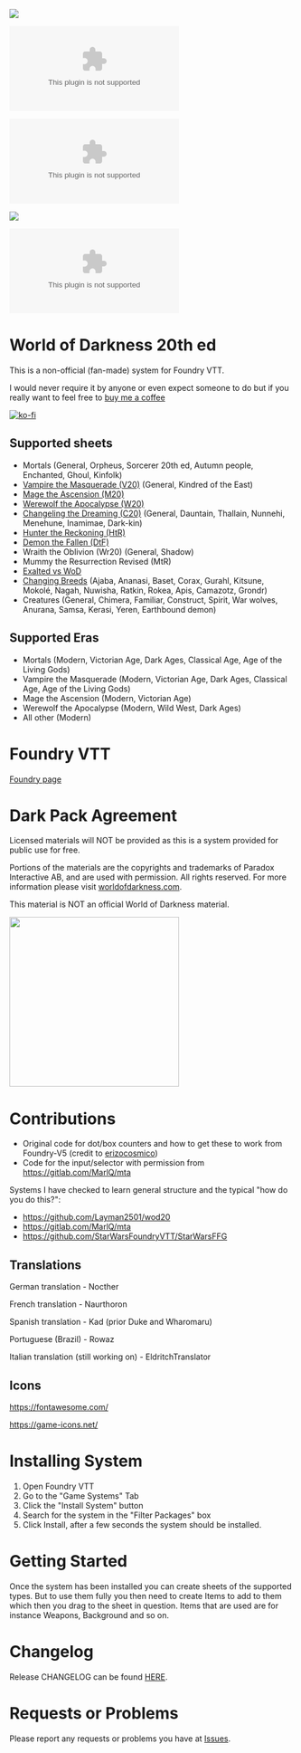 ![](https://img.shields.io/badge/Foundry-v13-informational)

![](https://img.shields.io/github/downloads/JohanFalt/Foundry_WoD20/v5.0.1/v5.0.1.zip)

![](https://img.shields.io/github/downloads/JohanFalt/Foundry_WoD20/v5.0.0/v5.0.0.zip)

![](https://img.shields.io/badge/Foundry-v12-informational)

![](https://img.shields.io/github/downloads/JohanFalt/Foundry_WoD20/v4.2.12/v4.2.12.zip)



# World of Darkness 20th ed
This is a non-official (fan-made) system for Foundry VTT.

I would never require it by anyone or even expect someone to do but if you really want to feel free to [buy me a coffee](https://ko-fi.com/johanfk) 

[![ko-fi](https://ko-fi.com/img/githubbutton_sm.svg)](https://ko-fi.com/johanfk)

## Supported sheets
- Mortals (General, Orpheus, Sorcerer 20th ed, Autumn people, Enchanted, Ghoul, Kinfolk)
- [Vampire the Masquerade (V20)](https://github.com/JohanFalt/Foundry_WoD20/wiki/Sheet:-Vampire-the-Masquerade) (General, Kindred of the East)
- [Mage the Ascension (M20)](https://github.com/JohanFalt/Foundry_WoD20/wiki/Sheet:-Mage-the-Ascension)
- [Werewolf the Apocalypse (W20)](https://github.com/JohanFalt/Foundry_WoD20/wiki/Sheet:-Werewolf-the-Apocalypse)
- [Changeling the Dreaming (C20)](https://github.com/JohanFalt/Foundry_WoD20/wiki/Sheet:-Changeling-the-Dreaming) (General, Dauntain, Thallain, Nunnehi, Menehune, Inamimae, Dark-kin)
- [Hunter the Reckoning (HtR)](https://github.com/JohanFalt/Foundry_WoD20/wiki/Sheet:-Hunter-the-Reckoning)
- [Demon the Fallen (DtF)](https://github.com/JohanFalt/Foundry_WoD20/wiki/Sheet:-Demon-the-Fallen)
- Wraith the Oblivion (Wr20) (General, Shadow)
- Mummy the Resurrection Revised (MtR)
- [Exalted vs WoD](https://holdenshearer.wordpress.com/2021/10/26/exalted-vs-world-of-darkness-revised/)
- [Changing Breeds](https://github.com/JohanFalt/Foundry_WoD20/wiki/Sheet:-Changing-Breed) (Ajaba, Ananasi, Baset, Corax, Gurahl, Kitsune, Mokolé, Nagah, Nuwisha, Ratkin, Rokea, Apis, Camazotz, Grondr)
- Creatures (General, Chimera, Familiar, Construct, Spirit, War wolves, Anurana, Samsa, Kerasi, Yeren, Earthbound demon)

## Supported Eras
- Mortals (Modern, Victorian Age, Dark Ages, Classical Age, Age of the Living Gods)
- Vampire the Masquerade (Modern, Victorian Age, Dark Ages, Classical Age, Age of the Living Gods)
- Mage the Ascension (Modern, Victorian Age)
- Werewolf the Apocalypse (Modern, Wild West, Dark Ages)
- All other (Modern)

# Foundry VTT
[Foundry page](https://foundryvtt.com/packages/worldofdarkness)


# Dark Pack Agreement
Licensed materials will NOT be provided as this is a system provided for public use for free.

Portions of the materials are the copyrights and trademarks of Paradox Interactive AB, and are used with permission. All rights reserved. For more information please visit [worldofdarkness.com](https://www.worldofdarkness.com/).

This material is NOT an official World of Darkness material.

[<img src="https://github.com/JohanFalt/Foundry_WoD20/blob/main/doc/darkpack_logo2.png" width="300px" height="300px">](https://www.worldofdarkness.com/dark-pack)


# Contributions
- Original code for dot/box counters and how to get these to work from Foundry-V5 (credit to [erizocosmico](https://github.com/erizocosmico/foundry-V5)) 
- Code for the input/selector with permission from https://gitlab.com/MarlQ/mta

Systems I have checked to learn general structure and the typical "how do you do this?":
- https://github.com/Layman2501/wod20
- https://gitlab.com/MarlQ/mta
- https://github.com/StarWarsFoundryVTT/StarWarsFFG

## Translations

German translation - Nocther

French translation - Naurthoron

Spanish translation - Kad (prior Duke and Wharomaru)

Portuguese (Brazil) - Rowaz

Italian translation (still working on) - EldritchTranslator


## Icons
https://fontawesome.com/

https://game-icons.net/


# Installing System
1. Open Foundry VTT
2. Go to the "Game Systems" Tab
3. Click the "Install System" button
4. Search for the system in the "Filter Packages" box
5. Click Install, after a few seconds the system should be installed.


# Getting Started
Once the system has been installed you can create sheets of the supported types. But to use them fully you then need to create Items to add to them which then you drag to the sheet in question. Items that are used are for instance Weapons, Background and so on.


# Changelog
Release CHANGELOG can be found [HERE](https://github.com/JohanFalt/Foundry_WoD20/wiki/Changelog).


# Requests or Problems
Please report any requests or problems you have at [Issues](https://github.com/JohanFalt/Foundry_WoD20/issues).